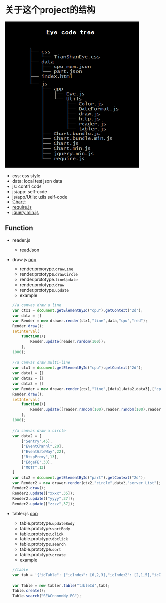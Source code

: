 # 关于这个project的结构

![struct](./doc/code_tree.png)

- css: css style
- data: local test json data
- js: contrl code
- js/app: self-code
- js/app/Utils: utils self-code
- [Chart*](http://www.chartjs.org/)
- [require.js](http://requirejs.org/)
- [jquery.min.js](http://jquery.com/)

## Function

- reader.js
	- readJson

- draw.js [oop][1]
	- render.prototype.`drawLine`
	- render.prototype.`drawCircle`
	- render.prototype.`lineUpdate`
	- render.prototype.`draw`
	- render.prototype.`update`
	- example
	```js
	//a canvas draw a line
	var ctx1 = document.getElementById("cpu").getContext("2d");
	var data = []
	var Render = new drawer.render(ctx1,"line",data,"cpu","red");
	Render.draw();
	setInterval(
		function(){
			Render.update(reader.random(100));
		},
	1000);

	//a canvas draw multi-line
	var ctx1 = document.getElementById("cpu").getContext("2d");
	var data1 = []
	var data2 = []
	var data3 = []
	var Render = new drawer.render(ctx1,"line",[data1,data2,data3],["cpu","mem","bindwith"]);
	Render.draw();
	setInterval(
		function(){
			Render.update([reader.random(100),reader.random(100),reader.random(100)]);
		},
	1000);

	//a canvas draw a circle
	var data2 = [
		["Sentry",45],
		["EventChannl",20],
		["EventGateWay",22],
		["RtspProxy",13],
		["EdgeFE",30],
		["MQTT",13]
	]
	var ctx2 = document.getElementById("part").getContext("2d");
	var Render2 = new drawer.render(ctx2,"circle",data2,"server List");
	Render2.draw();
	Render2.update(["xxxx",35]);
	Render2.update(["yyyy",37]);
	Render2.update(["zzzz",37]);
	```

- tabler.js [oop][1]
	- table.prototype.`updateBody`
	- table.prototype.`sortBody`
	- table.prototype.`click`
	- table.prototype.`dbclick`
	- table.prototype.`search`
	- table.prototype.`sort`
	- table.prototype.`create`
	- example

	```js
	//table
	var tab = '{"icTable": {"icIndex": [6,2,3],"icIndex2": [2,1,5],"icChannelName": ["SEACnnnnnNx_PG","SEACnnnnnNy_PG","haha"],"icUsedBandwidth": [0,9,3],"icTotalBandwidth": [0,7,4],"icRunningSessCount": [6,0,4],"icStatus": ["n/a","n/a","hehe"]}}';

	var Table = new tabler.table("tableId",tab);
	Table.create();
	Table.search("SEACnnnnnNy_PG");
	```


 [1]:http://eloquentjavascript.net/1st_edition/chapter8.html "oop"